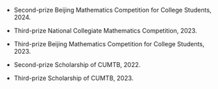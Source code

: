 - Second-prize Beijing Mathematics Competition for College Students, 2024.

- Third-prize National Collegiate Mathematics Competition, 2023.

- Third-prize Beijing Mathematics Competition for College Students, 2023.

- Second-prize Scholarship of CUMTB, 2022.

- Third-prize Scholarship of CUMTB, 2023.
